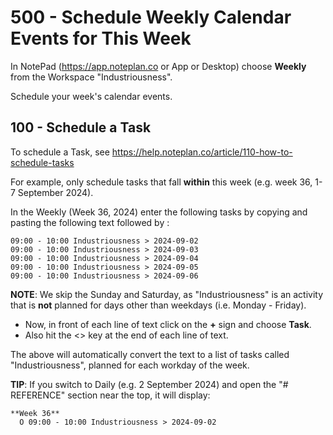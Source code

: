 # 500 - Schedule Weekly Calendar Events for This Week

In NotePad (https://app.noteplan.co or App or Desktop) choose **Weekly** from the Workspace "Industriousness".

Schedule your week's calendar events.

## 100 - Schedule a Task

To schedule a Task, see https://help.noteplan.co/article/110-how-to-schedule-tasks

For example, only schedule tasks that fall **within** this week (e.g. week 36, 1-7 September 2024).

In the Weekly (Week 36, 2024) enter the following tasks by copying and pasting the following text followed by <ENTER>:

```
09:00 - 10:00 Industriousness > 2024-09-02
09:00 - 10:00 Industriousness > 2024-09-03
09:00 - 10:00 Industriousness > 2024-09-04
09:00 - 10:00 Industriousness > 2024-09-05
09:00 - 10:00 Industriousness > 2024-09-06
```

**NOTE**: We skip the Sunday and Saturday, as "Industriousness" is an activity that is **not** planned for days other than weekdays (i.e. Monday - Friday).

- Now, in front of each line of text click on the **+** sign and choose **Task**.
- Also hit the <<ENTER>> key at the end of each line of text.

The above will automatically convert the text to a list of tasks called "Industriousness", planned for each workday of the week.

**TIP**: If you switch to Daily (e.g. 2 September 2024) and open the "# REFERENCE" section near the top, it will display:

```
**Week 36**
  O 09:00 - 10:00 Industriousness > 2024-09-02
```

